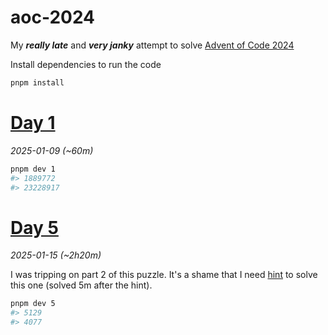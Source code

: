 # aoc-2024

My ***really late*** and ***very janky*** attempt to solve [Advent of Code 2024](https://adventofcode.com/2024)

Install dependencies to run the code

```sh
pnpm install
```

# [Day 1](https://adventofcode.com/2024/day/1)

*2025-01-09 (~60m)*

```sh
pnpm dev 1
#> 1889772
#> 23228917
```


# [Day 5](https://adventofcode.com/2024/day/5)

*2025-01-15 (~2h20m)*

I was tripping on part 2 of this puzzle. It's a shame that I need [hint](https://www.reddit.com/r/adventofcode/comments/1h71twj/comment/m0hxi6s/?utm_source=share&utm_medium=web3x&utm_name=web3xcss&utm_term=1&utm_content=share_button) to solve this one (solved 5m after the hint).

```sh
pnpm dev 5
#> 5129
#> 4077
```
